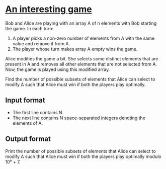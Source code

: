 # [An interesting game][link]

Bob and Alice are playing with an array A of n elements with Bob starting the game. In each turn:

1. A player picks a non-zero number of elements from A with the same value and remove it from A.
2. The player whose turn makes array A empty wins the game.

Alice modifies the game a bit. She selects some distinct elements that are present in A and removes all other elements that are not selected from A. Now, the game is played using this modified array.

Find the number of possible subsets of elements that Alice can select to modify A such that Alice must win if both the players play optimally.

## Input format

- The first line contains N.
- The next line contains N space-separated integers denoting the elements of A.

## Output format

Print the number of possible subsets of elements that Alice can select to modify A such that Alice must win if both the players play optimally modulo 10⁹ + 7.

[link]: https://www.hackerearth.com/practice/algorithms/dynamic-programming/2-dimensional/practice-problems/algorithm/interesting-game-3-4d4095c9/
